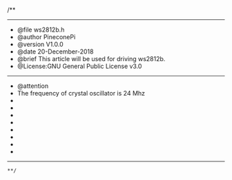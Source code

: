 /**
  ******************************************************************************
  * @file    ws2812b.h
  * @author  PineconePi
  * @version V1.0.0
  * @date    20-December-2018
  * @brief  This article will be used for  driving  ws2812b.
  * @License:GNU General Public License v3.0         
  ******************************************************************************
  * @attention
  *	The frequency of crystal oscillator is 24 Mhz
  *
  *  
  * 
  * 
  * 
  * 
  *
  * 
  ******************************************************************************
	**/



